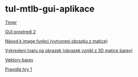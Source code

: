 # tul-mtlb-gui-aplikace
[Timer](https://www.mathworks.com/help/matlab/matlab_prog/timer-callback-functions.html)

[GUI prostredi 2](https://www.mathworks.com/help/matlab/creating_guis/graphics-support-in-app-designer.html)

[Návod k image funkci (vytvoreni obrazku z matice)](https://www.mathworks.com/help/matlab/ref/image.html)

[Vykresleni tvaru na obrazek (obrazek vznikl z 3D matice barev)](https://www.mathworks.com/matlabcentral/answers/476457-how-to-draw-a-rectangle-on-the-matlab-ui-control-image-object
)

[Vektory barev](https://www.mathworks.com/help/matlab/ref/colormap.html
)

[Pravidla hry 1](https://cs.wikipedia.org/wiki/Lod%C4%9B)
